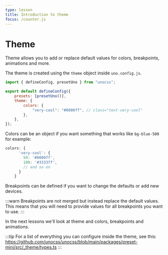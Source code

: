 ```yaml
---
type: lesson
title: Introduction to theme
focus: /counter.js
---
```


# Theme

Theme allows you to add or replace default values for colors, breakpoints, animations and more.

The theme is created using the `theme` object inside `uno.config.js`.

```js
import { defineConfig, presetUno } from "unocss";

export default defineConfig({
	presets: [presetUno()],
	theme: {
		colors: {
			"very-cool": "#0000ff", // class="text-very-cool"
		},
	},
});
```

Colors can be an object if you want something that works like `bg-blue-500` for example:

```js
colors: {
      'very-cool': {
        50: '#0000ff',
        100: '#3333ff',
        // and so on
      }
    }
```

Breakpoints can be defined if you want to change the defaults or add new devices.

:::warn
Breakpoints are not merged but instead replace the default values. This means that you will need to provide values for all breakpoints you want to use.
:::

In the next lessons we'll look at theme and colors, breakpoints and animations.

:::tip
For a list of everything you can configure inside the theme, see this: https://github.com/unocss/unocss/blob/main/packages/preset-mini/src/_theme/types.ts
:::
